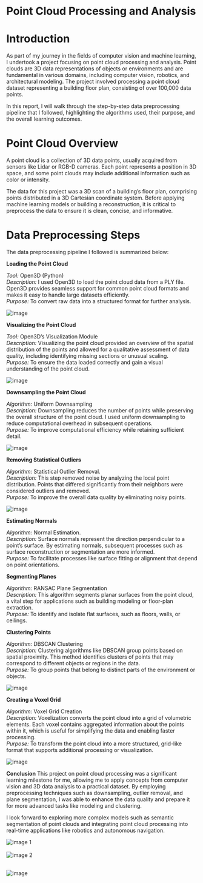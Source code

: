 # Point Cloud Processing and Analysis

# Introduction
As part of my journey in the fields of computer vision and machine learning, I undertook a project focusing on point cloud processing and analysis. Point clouds are 3D data representations of objects or environments and are fundamental in various domains, including computer vision, robotics, and architectural modeling. The project involved processing a point cloud dataset representing a building floor plan, consisting of over 100,000 data points.

In this report, I will walk through the step-by-step data preprocessing pipeline that I followed, highlighting the algorithms used, their purpose, and the overall learning outcomes.

# Point Cloud Overview
A point cloud is a collection of 3D data points, usually acquired from sensors like Lidar or RGB-D cameras. Each point represents a position in 3D space, and some point clouds may include additional information such as color or intensity.

The data for this project was a 3D scan of a building’s floor plan, comprising points distributed in a 3D Cartesian coordinate system. Before applying machine learning models or building a reconstruction, it is critical to preprocess the data to ensure it is clean, concise, and informative.

# Data Preprocessing Steps
The data preprocessing pipeline I followed is summarized below:

**Loading the Point Cloud**

_Tool:_ Open3D (Python)<br>
_Description:_ I used Open3D to load the point cloud data from a PLY file. Open3D provides seamless support for common point cloud formats and makes it easy to handle large datasets efficiently.<br>
_Purpose:_ To convert raw data into a structured format for further analysis.

![image](https://github.com/user-attachments/assets/38e583e6-71be-41b2-b8fd-67ed74fc71c2) 

**Visualizing the Point Cloud**

_Tool:_ Open3D’s Visualization Module<br>
_Description:_ Visualizing the point cloud provided an overview of the spatial distribution of the points and allowed for a qualitative assessment of data quality, including identifying missing sections or unusual scaling.<br>
_Purpose:_ To ensure the data loaded correctly and gain a visual understanding of the point cloud.

![image](https://github.com/user-attachments/assets/ab70a85d-188d-4388-b7af-971ae45700d5)

**Downsampling the Point Cloud**

_Algorithm:_ Uniform Downsampling<br>
_Description:_ Downsampling reduces the number of points while preserving the overall structure of the point cloud. I used uniform downsampling to reduce computational overhead in subsequent operations.<br>
_Purpose:_ To improve computational efficiency while retaining sufficient detail.

![image](https://github.com/user-attachments/assets/70ed8069-f5c9-4149-9376-3efc482148ee)

**Removing Statistical Outliers**

_Algorithm:_ Statistical Outlier Removal.<br>
_Description:_ This step removed noise by analyzing the local point distribution. Points that differed significantly from their neighbors were considered outliers and removed.<br>
_Purpose:_ To improve the overall data quality by eliminating noisy points.

![image](https://github.com/user-attachments/assets/7a746622-145e-4414-bf37-86e8ff20c993)

**Estimating Normals**

_Algorithm:_ Normal Estimation.<br>
_Description:_ Surface normals represent the direction perpendicular to a point’s surface. By estimating normals, subsequent processes such as surface reconstruction or segmentation are more informed.<br>
_Purpose:_ To facilitate processes like surface fitting or alignment that depend on point orientations.

**Segmenting Planes**

_Algorithm:_ RANSAC Plane Segmentation <br>
_Description:_ This algorithm segments planar surfaces from the point cloud, a vital step for applications such as building modeling or floor-plan extraction.<br>
_Purpose:_ To identify and isolate flat surfaces, such as floors, walls, or ceilings.

**Clustering Points**

_Algorithm:_ DBSCAN Clustering<br>
_Description:_ Clustering algorithms like DBSCAN group points based on spatial proximity. This method identifies clusters of points that may correspond to different objects or regions in the data.<br>
_Purpose:_ To group points that belong to distinct parts of the environment or objects.

![image](https://github.com/user-attachments/assets/3536779f-62ac-417e-95fd-517d87391ae5)

**Creating a Voxel Grid**

_Algorithm:_ Voxel Grid Creation<br>
_Description:_ Voxelization converts the point cloud into a grid of volumetric elements. Each voxel contains aggregated information about the points within it, which is useful for simplifying the data and enabling faster processing.<br>
_Purpose:_ To transform the point cloud into a more structured, grid-like format that supports additional processing or visualization.

![image](https://github.com/user-attachments/assets/4bc85e85-1d17-4cf1-b29e-f67de73f77b0)

**Conclusion**
This project on point cloud processing was a significant learning milestone for me, allowing me to apply concepts from computer vision and 3D data analysis to a practical dataset. By employing preprocessing techniques such as downsampling, outlier removal, and plane segmentation, I was able to enhance the data quality and prepare it for more advanced tasks like modeling and clustering.

I look forward to exploring more complex models such as semantic segmentation of point clouds and integrating point cloud processing into real-time applications like robotics and autonomous navigation.

![image 1](https://github.com/user-attachments/assets/d27465f9-b9d2-4c8a-971a-f67e99fcbfdb) <br><br>
![image 2](https://github.com/user-attachments/assets/14cb3365-3c47-4edc-8401-206f75f0cf78)<br><br>

![image ](https://github.com/user-attachments/assets/318e957b-86d7-43c3-a60c-09f70b85b2ba)




